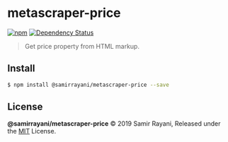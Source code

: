 # metascraper-price

[![npm](https://img.shields.io/npm/v/@samirrayani/metascraper-price.svg?style=flat-square)](https://www.npmjs.com/package/@samirrayani/metascraper-price)
[![Dependency Status](https://david-dm.org/samirrayani/metascraper-price.svg?style=flat-square)](https://david-dm.org/samirrayani/metascraper-price)

> Get price property from HTML markup.

## Install

```bash
$ npm install @samirrayani/metascraper-price --save
```

## License

**@samirrayani/metascraper-price** © 2019 Samir Rayani, Released under the [MIT](https://github.com/samirrayani/metascraper-price/blob/master/LICENSE.md) License.
